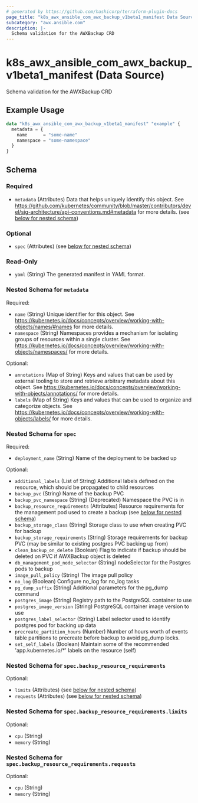 ```yaml
---
# generated by https://github.com/hashicorp/terraform-plugin-docs
page_title: "k8s_awx_ansible_com_awx_backup_v1beta1_manifest Data Source - terraform-provider-k8s"
subcategory: "awx.ansible.com"
description: |-
  Schema validation for the AWXBackup CRD
---
```


# k8s_awx_ansible_com_awx_backup_v1beta1_manifest (Data Source)

Schema validation for the AWXBackup CRD

## Example Usage

```terraform
data "k8s_awx_ansible_com_awx_backup_v1beta1_manifest" "example" {
  metadata = {
    name      = "some-name"
    namespace = "some-namespace"
  }
}
```

<!-- schema generated by tfplugindocs -->
## Schema

### Required

- `metadata` (Attributes) Data that helps uniquely identify this object. See https://github.com/kubernetes/community/blob/master/contributors/devel/sig-architecture/api-conventions.md#metadata for more details. (see [below for nested schema](#nestedatt--metadata))

### Optional

- `spec` (Attributes) (see [below for nested schema](#nestedatt--spec))

### Read-Only

- `yaml` (String) The generated manifest in YAML format.

<a id="nestedatt--metadata"></a>
### Nested Schema for `metadata`

Required:

- `name` (String) Unique identifier for this object. See https://kubernetes.io/docs/concepts/overview/working-with-objects/names/#names for more details.
- `namespace` (String) Namespaces provides a mechanism for isolating groups of resources within a single cluster. See https://kubernetes.io/docs/concepts/overview/working-with-objects/namespaces/ for more details.

Optional:

- `annotations` (Map of String) Keys and values that can be used by external tooling to store and retrieve arbitrary metadata about this object. See https://kubernetes.io/docs/concepts/overview/working-with-objects/annotations/ for more details.
- `labels` (Map of String) Keys and values that can be used to organize and categorize objects. See https://kubernetes.io/docs/concepts/overview/working-with-objects/labels/ for more details.


<a id="nestedatt--spec"></a>
### Nested Schema for `spec`

Required:

- `deployment_name` (String) Name of the deployment to be backed up

Optional:

- `additional_labels` (List of String) Additional labels defined on the resource, which should be propagated to child resources
- `backup_pvc` (String) Name of the backup PVC
- `backup_pvc_namespace` (String) (Deprecated) Namespace the PVC is in
- `backup_resource_requirements` (Attributes) Resource requirements for the management pod used to create a backup (see [below for nested schema](#nestedatt--spec--backup_resource_requirements))
- `backup_storage_class` (String) Storage class to use when creating PVC for backup
- `backup_storage_requirements` (String) Storage requirements for backup PVC (may be similar to existing postgres PVC backing up from)
- `clean_backup_on_delete` (Boolean) Flag to indicate if backup should be deleted on PVC if AWXBackup object is deleted
- `db_management_pod_node_selector` (String) nodeSelector for the Postgres pods to backup
- `image_pull_policy` (String) The image pull policy
- `no_log` (Boolean) Configure no_log for no_log tasks
- `pg_dump_suffix` (String) Additional parameters for the pg_dump command
- `postgres_image` (String) Registry path to the PostgreSQL container to use
- `postgres_image_version` (String) PostgreSQL container image version to use
- `postgres_label_selector` (String) Label selector used to identify postgres pod for backing up data
- `precreate_partition_hours` (Number) Number of hours worth of events table partitions to precreate before backup to avoid pg_dump locks.
- `set_self_labels` (Boolean) Maintain some of the recommended 'app.kubernetes.io/*' labels on the resource (self)

<a id="nestedatt--spec--backup_resource_requirements"></a>
### Nested Schema for `spec.backup_resource_requirements`

Optional:

- `limits` (Attributes) (see [below for nested schema](#nestedatt--spec--backup_resource_requirements--limits))
- `requests` (Attributes) (see [below for nested schema](#nestedatt--spec--backup_resource_requirements--requests))

<a id="nestedatt--spec--backup_resource_requirements--limits"></a>
### Nested Schema for `spec.backup_resource_requirements.limits`

Optional:

- `cpu` (String)
- `memory` (String)


<a id="nestedatt--spec--backup_resource_requirements--requests"></a>
### Nested Schema for `spec.backup_resource_requirements.requests`

Optional:

- `cpu` (String)
- `memory` (String)
